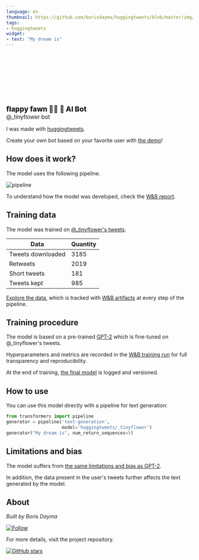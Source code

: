 ```yaml
---
language: en
thumbnail: https://github.com/borisdayma/huggingtweets/blob/master/img/logo.png?raw=true
tags:
- huggingtweets
widget:
- text: "My dream is"
---
```


<div>
<div style="width: 132px; height:132px; border-radius: 50%; background-size: cover; background-image: url('https://pbs.twimg.com/profile_images/1322810236500025348/n4DEuDvs_400x400.jpg')">
</div>
<div style="margin-top: 8px; font-size: 19px; font-weight: 800">flappy fawn 🌸🍼 🤖 AI Bot </div>
<div style="font-size: 15px">@_tinyflower bot</div>
</div>

I was made with [huggingtweets](https://github.com/borisdayma/huggingtweets).

Create your own bot based on your favorite user with [the demo](https://colab.research.google.com/github/borisdayma/huggingtweets/blob/master/huggingtweets-demo.ipynb)!

## How does it work?

The model uses the following pipeline.

![pipeline](https://github.com/borisdayma/huggingtweets/blob/master/img/pipeline.png?raw=true)

To understand how the model was developed, check the [W&B report](https://wandb.ai/wandb/huggingtweets/reports/HuggingTweets-Train-a-Model-to-Generate-Tweets--VmlldzoxMTY5MjI).

## Training data

The model was trained on [@_tinyflower's tweets](https://twitter.com/_tinyflower).

| Data | Quantity |
| --- | --- |
| Tweets downloaded | 3185 |
| Retweets | 2019 |
| Short tweets | 181 |
| Tweets kept | 985 |

[Explore the data](https://wandb.ai/wandb/huggingtweets/runs/4osh65pp/artifacts), which is tracked with [W&B artifacts](https://docs.wandb.com/artifacts) at every step of the pipeline.

## Training procedure

The model is based on a pre-trained [GPT-2](https://huggingface.co/gpt2) which is fine-tuned on @_tinyflower's tweets.

Hyperparameters and metrics are recorded in the [W&B training run](https://wandb.ai/wandb/huggingtweets/runs/3237hlmg) for full transparency and reproducibility.

At the end of training, [the final model](https://wandb.ai/wandb/huggingtweets/runs/3237hlmg/artifacts) is logged and versioned.

## How to use

You can use this model directly with a pipeline for text generation:

```python
from transformers import pipeline
generator = pipeline('text-generation',
                     model='huggingtweets/_tinyflower')
generator("My dream is", num_return_sequences=5)
```

## Limitations and bias

The model suffers from [the same limitations and bias as GPT-2](https://huggingface.co/gpt2#limitations-and-bias).

In addition, the data present in the user's tweets further affects the text generated by the model.

## About

*Built by Boris Dayma*

[![Follow](https://img.shields.io/twitter/follow/borisdayma?style=social)](https://twitter.com/intent/follow?screen_name=borisdayma)

For more details, visit the project repository.

[![GitHub stars](https://img.shields.io/github/stars/borisdayma/huggingtweets?style=social)](https://github.com/borisdayma/huggingtweets)
